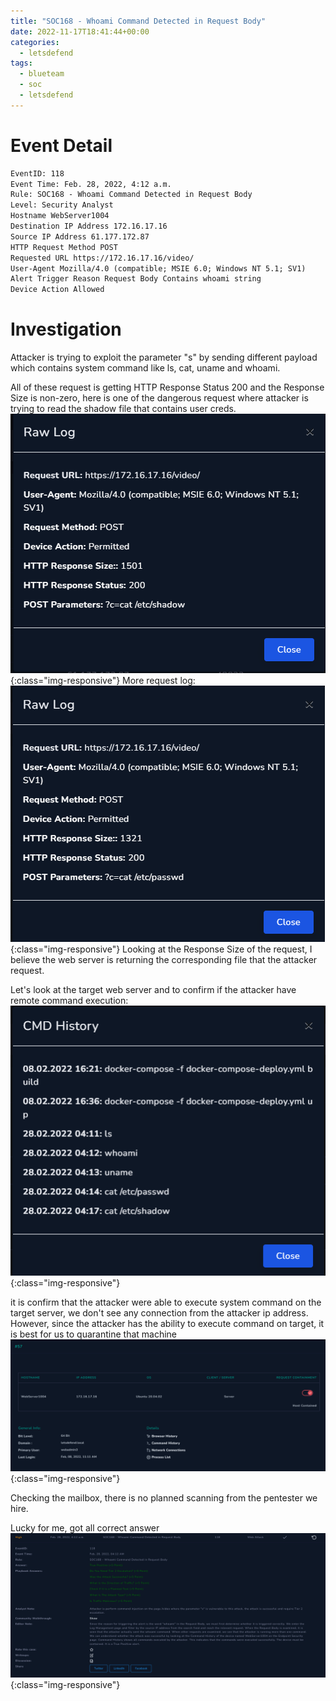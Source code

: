 ```yaml
---
title: "SOC168 - Whoami Command Detected in Request Body"
date: 2022-11-17T18:41:44+00:00	
categories:
  - letsdefend
tags:
  - blueteam
  - soc
  - letsdefend
---
```


# Event Detail
```txt
EventID: 118
Event Time: Feb. 28, 2022, 4:12 a.m.
Rule: SOC168 - Whoami Command Detected in Request Body
Level: Security Analyst
Hostname WebServer1004
Destination IP Address 172.16.17.16
Source IP Address 61.177.172.87
HTTP Request Method POST
Requested URL https://172.16.17.16/video/
User-Agent Mozilla/4.0 (compatible; MSIE 6.0; Windows NT 5.1; SV1)
Alert Trigger Reason Request Body Contains whoami string
Device Action Allowed
```


# Investigation

Attacker is trying to exploit the parameter "s" by sending different payload which contains system command like ls, cat, uname and whoami.

All of these request is getting HTTP Response Status 200 and the Response Size is non-zero, here is one of the dangerous request where attacker is trying to read the shadow file that contains user creds.
![Log1](/assets/images/Pasted_image_20221112005247.png){:class="img-responsive"}
More request log:
![Log 2](/assets/images/Pasted_image_20221112005519.png){:class="img-responsive"}
Looking at the Response Size of the request, I believe the web server is returning the corresponding file that the attacker request.

Let's look at the target web server and to confirm if the attacker have remote command execution:
![Log 3](/assets/images/Pasted_image_20221112005802.png){:class="img-responsive"}

it is confirm that the attacker were able to execute system command on the target server, we don't see any connection from the attacker ip address. However, since the attacker has the ability to execute command on target, it is best for us to quarantine that machine
![Log 4](/assets/images/Pasted_image_20221112010151.png){:class="img-responsive"}

Checking the mailbox, there is no planned scanning from the pentester we hire.

Lucky for me, got all correct answer
![Result](/assets/images/Pasted_image_20221112010409.png){:class="img-responsive"}
